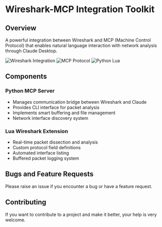 # Wireshark-MCP Integration Toolkit

## Overview
A powerful integration between Wireshark and MCP (Machine Control Protocol) that enables natural language interaction with network analysis through Claude Desktop.

![Wireshark Integration](https://img.shields.io/badge/Wireshark-Integration-blue)
![MCP Protocol](https://img.shields.io/badge/MCP-Enabled-green)
![Python Lua](https://img.shields.io/badge/Python%20%7C%20Lua-Compatible-orange)

## Components

### Python MCP Server
- Manages communication bridge between Wireshark and Claude
- Provides CLI interface for packet analysis
- Implements smart buffering and file management
- Network interface discovery system

### Lua Wireshark Extension
- Real-time packet dissection and analysis
- Custom protocol field definitions
- Automated interface listing
- Buffered packet logging system

## Bugs and Feature Requests
Please raise an issue if you encounter a bug or have a feature request. 

## Contributing
If you want to contribute to a project and make it better, your help is very welcome.
